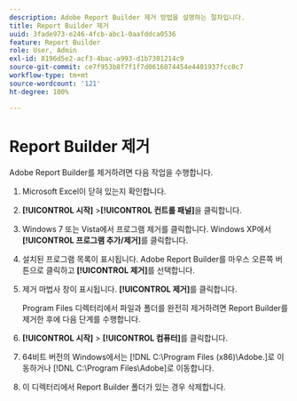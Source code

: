 ```yaml
---
description: Adobe Report Builder 제거 방법을 설명하는 절차입니다.
title: Report Builder 제거
uuid: 3fade973-e246-4fcb-abc1-0aafddca0536
feature: Report Builder
role: User, Admin
exl-id: 8196d5e2-acf3-4bac-a993-d1b7301214c9
source-git-commit: ce7f953b8f7f1f7d0616074454e4401937fcc0c7
workflow-type: tm+mt
source-wordcount: '121'
ht-degree: 100%

---
```


# Report Builder 제거

Adobe Report Builder를 제거하려면 다음 작업을 수행합니다.

1. Microsoft Excel이 닫혀 있는지 확인합니다.
1. **[!UICONTROL 시작]** >**[!UICONTROL 컨트롤 패널]**&#x200B;을 클릭합니다.
1. Windows 7 또는 Vista에서 프로그램 제거를 클릭합니다. Windows XP에서 **[!UICONTROL 프로그램 추가/제거]**&#x200B;를 클릭합니다.
1. 설치된 프로그램 목록이 표시됩니다. Adobe Report Builder를 마우스 오른쪽 버튼으로 클릭하고 **[!UICONTROL 제거]**&#x200B;를 선택합니다.
1. 제거 마법사 창이 표시됩니다. **[!UICONTROL 제거]**&#x200B;를 클릭합니다.

   Program Files 디렉터리에서 파일과 폴더를 완전히 제거하려면 Report Builder를 제거한 후에 다음 단계를 수행합니다.
1. **[!UICONTROL 시작]** > **[!UICONTROL 컴퓨터]**&#x200B;를 클릭합니다.
1. 64비트 버전의 Windows에서는 [!DNL C:\Program Files (x86)\Adobe.]로 이동하거나 [!DNL C:\Program Files\Adobe\]로 이동합니다.
1. 이 디렉터리에서 Report Builder 폴더가 있는 경우 삭제합니다.
